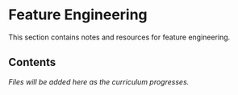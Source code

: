 # Feature Engineering

This section contains notes and resources for feature engineering.

## Contents

*Files will be added here as the curriculum progresses.*